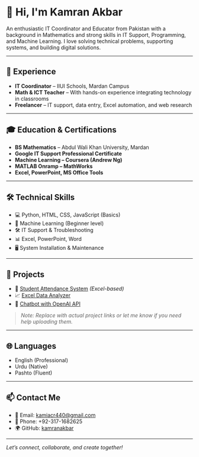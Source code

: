 # 👋 Hi, I'm Kamran Akbar

An enthusiastic IT Coordinator and Educator from Pakistan with a background in Mathematics and strong skills in IT Support, Programming, and Machine Learning. I love solving technical problems, supporting systems, and building digital solutions.

---

## 💼 Experience

- **IT Coordinator** – IIUI Schools, Mardan Campus  
- **Math & ICT Teacher** – With hands-on experience integrating technology in classrooms  
- **Freelancer** – IT support, data entry, Excel automation, and web research

---

## 🎓 Education & Certifications

- **BS Mathematics** – Abdul Wali Khan University, Mardan
- **Google IT Support Professional Certificate**
- **Machine Learning – Coursera (Andrew Ng)**
- **MATLAB Onramp – MathWorks**
- **Excel, PowerPoint, MS Office Tools**

---

## 🛠️ Technical Skills

- 💻 Python, HTML, CSS, JavaScript (Basics)
- 🧠 Machine Learning (Beginner level)
- 🛠️ IT Support & Troubleshooting
- 📊 Excel, PowerPoint, Word
- 🖥️ System Installation & Maintenance

---

## 📂 Projects

- 🔧 [Student Attendance System](https://github.com/your-username/student-attendance) *(Excel-based)*
- 📈 [Excel Data Analyzer](https://github.com/your-username/excel-analyzer)
- 💬 [Chatbot with OpenAI API](https://github.com/your-username/openai-chatbot)
> *Note: Replace with actual project links or let me know if you need help uploading them.*

---

## 🌐 Languages

- English (Professional)
- Urdu (Native)
- Pashto (Fluent)

---

## 📫 Contact Me

- 📧 Email: kamiacr440@gmail.com  
- 📱 Phone: +92-317-1682625  
- 🌍 GitHub: [kamranakbar](https://github.com/kamranakbar)

---

*Let’s connect, collaborate, and create together!*
